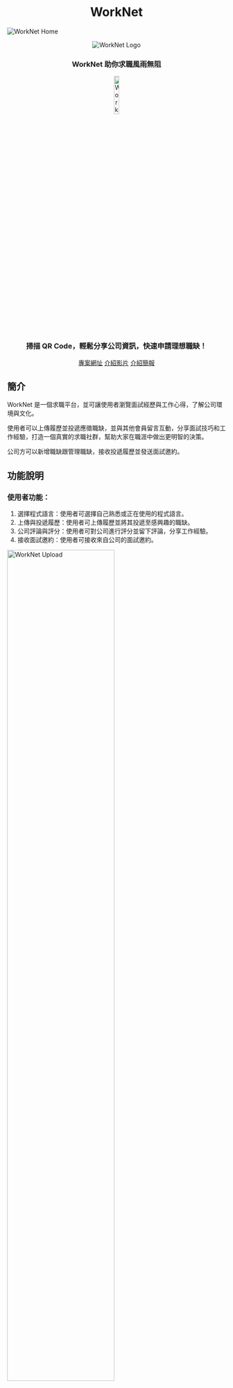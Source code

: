 <h1 align="center">
  WorkNet
</h1>

![WorkNet Home](static/imgs/home.jpg)

<p align="center">
  <img src="static/imgs/logo.png" alt="WorkNet Logo"/>
</p>

<h3 align="center"> 
  WorkNet 助你求職風雨無阻
</h3>

<p align="center">
<img src="static/imgs/QRCode.png" alt="WorkNet QRCode" width="15%"/>
</p>

<h3 align="center">
  掃描 QR Code，輕鬆分享公司資訊，快速申請理想職缺！
</h3>

<p align="center">
  <a href="https://www.worknet.live/" target="_blank">專案網址</a>
  <a href="https://www.youtube.com/watch?v=hMIgF5R4Mv4" target="_blank">介紹影片</a>
  <a href="https://docs.google.com/presentation/d/1EY320eMV4_nVNOFEEplc_uCFrty2QN2rkABRQu-bug0/edit?usp=sharing" target="_blank">介紹簡報</a>
</p>

## 簡介

WorkNet 是一個求職平台，並可讓使用者瀏覽面試經歷與工作心得，了解公司環境與文化。

使用者可以上傳履歷並投遞應徵職缺，並與其他會員留言互動，分享面試技巧和工作經驗，打造一個真實的求職社群，幫助大家在職涯中做出更明智的決策。

公司方可以新增職缺跟管理職缺，接收投遞履歷並發送面試邀約。

## 功能說明

### 使用者功能：

1. 選擇程式語言：使用者可選擇自己熟悉或正在使用的程式語言。
2. 上傳與投遞履歷：使用者可上傳履歷並將其投遞至感興趣的職缺。
3. 公司評論與評分：使用者可對公司進行評分並留下評論，分享工作經驗。
4. 接收面試邀約：使用者可接收來自公司的面試邀約。

<img src="static/imgs/upload.png" alt="WorkNet Upload" width="70%"/>

### 公司功能：

1. 建立職缺：公司可依照需求及程式語言發佈職缺，招募符合條件的工程師。
2. 接收與管理投遞履歷：公司可接收投遞的履歷並進行篩選與管理。
3. 發送面試邀約：公司可向符合條件的應徵者發送面試邀約。
4. 公司資訊顯示 Google 地圖：公司資料中包含 Google Maps，讓使用者查看公司位置。

<img src="static/imgs/map.png" alt="WorkNet Map" width="70%"/>

### 評論功能：

1. 公司評論：使用者可以針對各公司進行獨立的評價，並留下文字評論，支援 Markdown 語法。
2. 評分機制：使用者可以為公司給予分數，評分項目包括工作環境、薪資待遇、公司文化等。
3. 留言互動：使用者可以針對其他人的評論進行回應或給予反饋（如：按讚或反對）。

<img src="static/imgs/post.png" alt="WorkNet Post" width="70%"/>

### 分析功能：

1. 程式語言分析：
   - 依照使用者數量分析各程式語言的使用情況。
   - 依照職缺數量分析各程式語言的需求。
2. 平均薪資分析：依據不同程式語言顯示平均薪資資訊。
3. 年資分析：顯示各程式語言對應的平均年資。
4. 地區職缺分析：顯示每種程式語言在不同地區的職缺數量。

<img src="static/imgs/analytics.png" alt="WorkNet Analytics" width="70%"/>

### 金流贊助功能：

1. 使用者贊助：使用者可以通過網站向特定公司或項目進行贊助，支持他們的發展。
2. 安全支付系統：整合安全的金流系統，保障贊助交易的安全性與隱私。

<img src="static/imgs/payment.png" alt="WorkNet Payment" width="70%"/>

### 額外功能：

- 簡易的使用者介面切換：依據使用者或公司身份切換前後端介面。

## 安裝環境

1. `git clone https://github.com/astrocamp/17th-WorkNet.git`(將專案複製到本地)
2. `cd 17th-WorkNet`(進入專案目錄)
3. `poetry install`(安裝 Poetry 相關套件)
4. `npm install`(安裝 npm 相關套件)
5. 建立`.env`(設定環境變數)

## 執行環境

- `npm run dev`

## 技術使用

- 前端：daisyUI, TailwindCSS, Alpine.js, HTMX
- 後端：Python, Django
- 資料庫：PostgreSQL
- 版本控制：Git
- 第三方登入：Google, Line
- 履歷上傳：Amazon Web Services (AWS) S3
- 郵件發送：Mailgun
- 部署：Heroku
- 規劃：Miro, Trello

## 團隊成員

- 黃信愷 [GitHub](https://github.com/KK-Huang86)
  - Line Pay 第三方金流
  - Google 第三方登入
  - 分類標籤功能
  - 應徵職缺功能
  - 收藏公司功能
- 馬御登 [GitHub](https://github.com/RDNNNNN)
  - 分析功能
  - 會員系統
  - 忘記密碼
  - 郵件發送
  - 公司 & 職缺關聯
- 江東橙 [GitHub](https://github.com/DongOrange)
  - 權限系統
  - 分頁功能
  - 專案網頁設計
  - 評論 & 會員關聯
- 丁敬嘉 [GitHub](https://github.com/Ellen9543)
  - Line 第三方登入
  - 文章按讚
  - 通知系統
  - 提示訊息
  - 應徵紀錄
  - 會員 & 會員資訊關聯
  - 會員 & 留言關聯
- 吳菁菁 [GitHub](https://github.com/kait-wu)
  - Heroku 部署
  - 履歷、圖片上傳(AWS S3)
  - 評論功能
  - 搜尋功能
  - 公司 & 評論關聯
- 古佳翰 [GitHub](https://github.com/Gujiahan)
  - Google Map 串接
  - 收藏職缺功能
  - 公司查看應徵履歷功能
  - 登入後轉址原頁面
  - 使用者 & 履歷關聯
